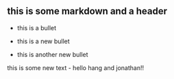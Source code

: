 ## this is some markdown and a header


- this is a bullet

- this is a new bullet

- this is another new bullet 

this is some new text - hello hang and jonathan!!